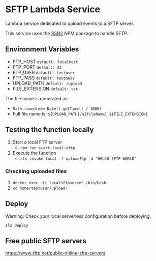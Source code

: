 # SFTP Lambda Service

Lambda service dedicated to upload events to a SFTP server.

This service uses the [SSH2](https://www.npmjs.com/package/ssh2) NPM package to handle SFTP.

## Environment Variables

- FTP_HOST `default: localhost`
- FTP_PORT `default: 22`
- FTP_USER `default: testuser`
- FTP_PASS `default: testpass`
- UPLOAD_PATH `default: /upload`
- FILE_EXTENSION `default: txt`

The file name is generated as:

- `Math.round(new Date().getTime() / 1000)`
- Full file name is: `${UPLOAD_PATH}/${fileName}.${FILE_EXTENSION}`

## Testing the function locally

1.  Start a local FTP server
    - `npm run start-local-sftp`
2.  Execute the function
    - `sls invoke local -f uploadFtp -d "HELLO SFTP WORLD"`

### Checking uploaded files

1.  `docker exec -ti localsftpserver /bin/bash`
1.  `cd home/testuser/upload/`

## Deploy

Warning: Check your local serverless configuration before deploying.

`sls deploy`

## Free public SFTP servers

https://www.sftp.net/public-online-sftp-servers
